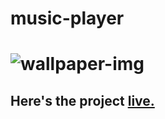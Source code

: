 # music-player

# <img src="https://github.com/debanjana-a11y/music-player/Images/Wallpaper.png" alt="wallpaper-img" />
## Here's the project <a href="https://debanjana-a11y.github.io/music-player/">live.<a/>
